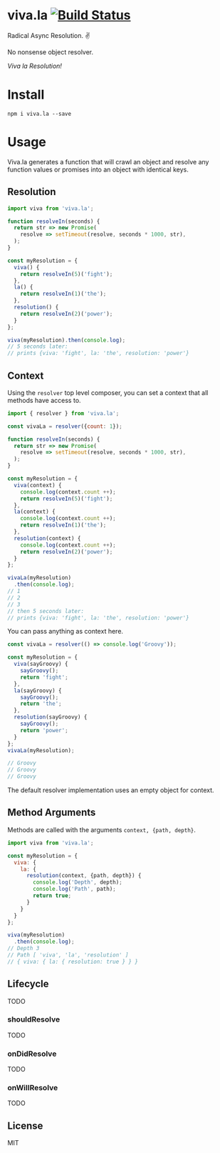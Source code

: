 # viva.la [![Build Status](https://travis-ci.org/hixme/viva.la.svg?branch=master)](https://travis-ci.org/hixme/viva.la)
Radical Async Resolution. :v:

No nonsense object resolver.
 
*Viva la Resolution!*

# Install

`npm i viva.la --save`

# Usage

Viva.la generates a function that will crawl an object and resolve any function values or promises into an object with identical keys. 

## Resolution

```js
import viva from 'viva.la';

function resolveIn(seconds) {
  return str => new Promise(
    resolve => setTimeout(resolve, seconds * 1000, str),
  );
}

const myResolution = {
  viva() {
    return resolveIn(5)('fight');
  },
  la() {
    return resolveIn(1)('the');
  },
  resolution() {
    return resolveIn(2)('power');
  }
};

viva(myResolution).then(console.log);
// 5 seconds later:
// prints {viva: 'fight', la: 'the', resolution: 'power'}

```

## Context

Using the `resolver` top level composer, you can set a context that all methods have access to.

```js
import { resolver } from 'viva.la';

const vivaLa = resolver({count: 1});

function resolveIn(seconds) {
  return str => new Promise(
    resolve => setTimeout(resolve, seconds * 1000, str),
  );
}

const myResolution = {
  viva(context) {
    console.log(context.count ++);
    return resolveIn(5)('fight');
  },
  la(context) {
    console.log(context.count ++);
    return resolveIn(1)('the');
  },
  resolution(context) {
    console.log(context.count ++);
    return resolveIn(2)('power');
  }
};

vivaLa(myResolution)
  .then(console.log);
// 1
// 2
// 3
// then 5 seconds later:
// prints {viva: 'fight', la: 'the', resolution: 'power'}
```

You can pass anything as context here.

```js
const vivaLa = resolver(() => console.log('Groovy'));

const myResolution = {
  viva(sayGroovy) {
    sayGroovy();
    return 'fight';
  },
  la(sayGroovy) {
    sayGroovy();
    return 'the';
  },
  resolution(sayGroovy) {
    sayGroovy();
    return 'power';
  }
};
vivaLa(myResolution);

// Groovy
// Groovy
// Groovy
```

The default resolver implementation uses an empty object for context.

## Method Arguments

Methods are called with the arguments `context, {path, depth}`.

```js
import viva from 'viva.la';

const myResolution = {
  viva: {
    la: {
      resolution(context, {path, depth}) {
        console.log('Depth', depth);
        console.log('Path', path);
        return true;
      }
    }
  }
};

viva(myResolution)
  .then(console.log);
// Depth 3
// Path [ 'viva', 'la', 'resolution' ]
// { viva: { la: { resolution: true } } }
```

## Lifecycle

TODO

### shouldResolve

TODO
    
### onDidResolve
    
TODO
    
### onWillResolve

TODO

## License

MIT
